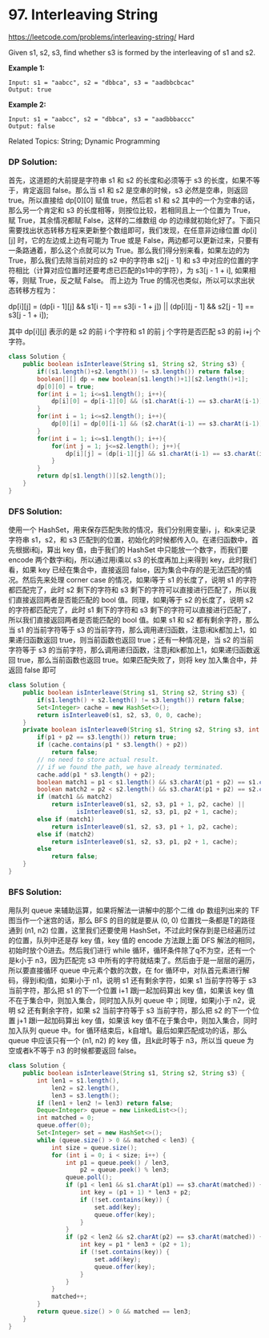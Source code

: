 # 97. Interleaving String
<https://leetcode.com/problems/interleaving-string/>
Hard

Given s1, s2, s3, find whether s3 is formed by the interleaving of s1 and s2.

**Example 1:**

    Input: s1 = "aabcc", s2 = "dbbca", s3 = "aadbbcbcac"
    Output: true

**Example 2:**

    Input: s1 = "aabcc", s2 = "dbbca", s3 = "aadbbbaccc"
    Output: false

Related Topics: String; Dynamic Programming


### DP Solution: 
首先，这道题的大前提是字符串 s1 和 s2 的长度和必须等于 s3 的长度，如果不等于，肯定返回 false。那么当 s1 和 s2 是空串的时候，s3 必然是空串，则返回 true。所以直接给 dp[0][0] 赋值 true，然后若 s1 和 s2 其中的一个为空串的话，那么另一个肯定和 s3 的长度相等，则按位比较，若相同且上一个位置为 True，赋 True，其余情况都赋 False，这样的二维数组 dp 的边缘就初始化好了。下面只需要找出状态转移方程来更新整个数组即可，我们发现，在任意非边缘位置 dp[i][j] 时，它的左边或上边有可能为 True 或是 False，两边都可以更新过来，只要有一条路通着，那么这个点就可以为 True。那么我们得分别来看，如果左边的为 True，那么我们去除当前对应的 s2 中的字符串 s2[j - 1] 和 s3 中对应的位置的字符相比（计算对应位置时还要考虑已匹配的s1中的字符），为 s3[j - 1 + i], 如果相等，则赋 True，反之赋 False。 而上边为 True 的情况也类似，所以可以求出状态转移方程为：

dp[i][j] = (dp[i - 1][j] && s1[i - 1] == s3[i - 1 + j]) || (dp[i][j - 1] && s2[j - 1] == s3[j - 1 + i]);

其中 dp[i][j] 表示的是 s2 的前 i 个字符和 s1 的前 j 个字符是否匹配 s3 的前 i+j 个字符。

```java
class Solution {
    public boolean isInterleave(String s1, String s2, String s3) {
        if((s1.length()+s2.length()) != s3.length()) return false;
        boolean[][] dp = new boolean[s1.length()+1][s2.length()+1];
        dp[0][0] = true;
        for(int i = 1; i<=s1.length(); i++){
            dp[i][0] = dp[i-1][0] && (s1.charAt(i-1) == s3.charAt(i-1));
        }
        for(int i = 1; i<=s2.length(); i++){
            dp[0][i] = dp[0][i-1] && (s2.charAt(i-1) == s3.charAt(i-1));
        }
        for(int i = 1; i<=s1.length(); i++){
            for(int j = 1; j<=s2.length(); j++){
                dp[i][j] = (dp[i-1][j] && s1.charAt(i-1) == s3.charAt(i-1+j)) || (dp[i][j - 1] && s2.charAt(j - 1) == s3.charAt(j - 1 + i)); 
            }
        }
        return dp[s1.length()][s2.length()];
    }
}
```

### DFS Solution: 
使用一个 HashSet，用来保存匹配失败的情况，我们分别用变量i，j，和k来记录字符串 s1，s2，和 s3 匹配到的位置，初始化的时候都传入0。在递归函数中，首先根据i和j，算出 key 值，由于我们的 HashSet 中只能放一个数字，而我们要 encode 两个数字i和j，所以通过用i乘以 s3 的长度再加上j来得到 key，此时我们看，如果 key 已经在集合中，直接返回 false，因为集合中存的是无法匹配的情况。然后先来处理 corner case 的情况，如果i等于 s1 的长度了，说明 s1 的字符都匹配完了，此时 s2 剩下的字符和 s3 剩下的字符可以直接进行匹配了，所以我们直接返回两者是否能匹配的 bool 值。同理，如果j等于 s2 的长度了，说明 s2 的字符都匹配完了，此时 s1 剩下的字符和 s3 剩下的字符可以直接进行匹配了，所以我们直接返回两者是否能匹配的 bool 值。如果 s1 和 s2 都有剩余字符，那么当 s1 的当前字符等于 s3 的当前字符，那么调用递归函数，注意i和k都加上1，如果递归函数返回 true，则当前函数也返回 true；还有一种情况是，当 s2 的当前字符等于 s3 的当前字符，那么调用递归函数，注意j和k都加上1，如果递归函数返回 true，那么当前函数也返回 true。如果匹配失败了，则将 key 加入集合中，并返回 false 即可


```java
class Solution {
    public boolean isInterleave(String s1, String s2, String s3) {
        if(s1.length() + s2.length() != s3.length()) return false;
        Set<Integer> cache = new HashSet<>();
        return isInterleave0(s1, s2, s3, 0, 0, cache);
    }
    private boolean isInterleave0(String s1, String s2, String s3, int p1, int p2, Set<Integer> cache){
        if(p1 + p2 == s3.length()) return true;
        if (cache.contains(p1 * s3.length() + p2))
            return false;
        // no need to store actual result.
        // if we found the path, we have already terminated.
        cache.add(p1 * s3.length() + p2);
        boolean match1 = p1 < s1.length() && s3.charAt(p1 + p2) == s1.charAt(p1);
        boolean match2 = p2 < s2.length() && s3.charAt(p1 + p2) == s2.charAt(p2);
        if (match1 && match2)
            return isInterleave0(s1, s2, s3, p1 + 1, p2, cache) ||
                   isInterleave0(s1, s2, s3, p1, p2 + 1, cache);
        else if (match1)
            return isInterleave0(s1, s2, s3, p1 + 1, p2, cache);
        else if (match2)
            return isInterleave0(s1, s2, s3, p1, p2 + 1, cache);
        else
            return false;
    }
}
```


### BFS Solution: 
用队列 queue 来辅助运算，如果将解法一讲解中的那个二维 dp 数组列出来的 TF 图当作一个迷宫的话，那么 BFS 的目的就是要从 (0, 0) 位置找一条都是T的路径通到 (n1, n2) 位置，这里我们还要使用 HashSet，不过此时保存到是已经遍历过的位置，队列中还是存 key 值，key 值的 encode 方法跟上面 DFS 解法的相同，初始时放个0进去。然后我们进行 while 循环，循环条件除了q不为空，还有一个是k小于 n3，因为匹配完 s3 中所有的字符就结束了。然后由于是一层层的遍历，所以要直接循环 queue 中元素个数的次数，在 for 循环中，对队首元素进行解码，得到i和j值，如果i小于 n1，说明 s1 还有剩余字符，如果 s1 当前字符等于 s3 当前字符，那么把 s1 的下一个位置 i+1 跟j一起加码算出 key 值，如果该 key 值不在于集合中，则加入集合，同时加入队列 queue 中；同理，如果j小于 n2，说明 s2 还有剩余字符，如果 s2 当前字符等于 s3 当前字符，那么把 s2 的下一个位置 j+1 跟i一起加码算出 key 值，如果该 key 值不在于集合中，则加入集合，同时加入队列 queue 中。for 循环结束后，k自增1。最后如果匹配成功的话，那么 queue 中应该只有一个 (n1, n2) 的 key 值，且k此时等于 n3，所以当 queue 为空或者k不等于 n3 的时候都要返回 false。

```java
class Solution {
    public boolean isInterleave(String s1, String s2, String s3) {
        int len1 = s1.length(),
            len2 = s2.length(),
            len3 = s3.length();
        if (len1 + len2 != len3) return false;
        Deque<Integer> queue = new LinkedList<>();
        int matched = 0;
        queue.offer(0);
        Set<Integer> set = new HashSet<>();
        while (queue.size() > 0 && matched < len3) {
            int size = queue.size();
            for (int i = 0; i < size; i++) {
                int p1 = queue.peek() / len3,
                    p2 = queue.peek() % len3;
                queue.poll();
                if (p1 < len1 && s1.charAt(p1) == s3.charAt(matched)) {
                    int key = (p1 + 1) * len3 + p2;
                    if (!set.contains(key)) {
                        set.add(key);
                        queue.offer(key);
                    }
                }
                if (p2 < len2 && s2.charAt(p2) == s3.charAt(matched)) {
                    int key = p1 * len3 + (p2 + 1);
                    if (!set.contains(key)) {
                        set.add(key);
                        queue.offer(key);
                    }
                }
            }
            matched++;
        }
        return queue.size() > 0 && matched == len3;
    }
}
```